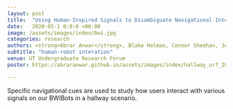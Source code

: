 ```yaml
---
layout: post
title:  "Using Human-Inspired Signals to Disambiguate Navigational Intentions"
date:   2020-05-1 0:0:0 +00:00
image: /assets/images/index/bwi.jpg
categories: research
authors: <strong>Abrar Anwar</strong>, Blake Holman, Connor Sheehan, Jeffery Huang
subtitle: "human-robot interation"
venue: UT Undergraduate Research Forum
poster: https://abraranwar.github.io/assets/images/index/hallway_urf_2020.jpg

---
```

Specific navigational cues are used to study how users interact with various signals on our BWIBots in a hallway scenario.

